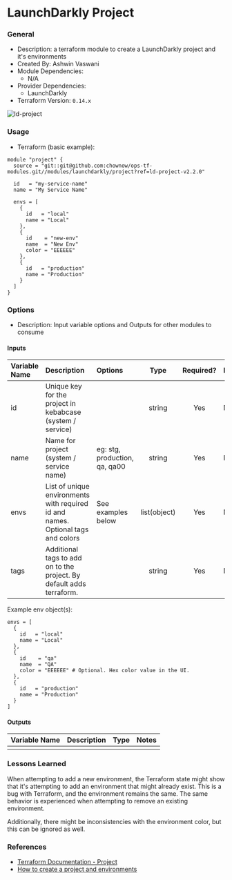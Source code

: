 # LaunchDarkly Project

### General

* Description: a terraform module to create a LaunchDarkly project and it's environments
* Created By: Ashwin Vaswani
* Module Dependencies:
  * N/A
* Provider Dependencies:
  * LaunchDarkly
* Terraform Version: `0.14.x`

![ld-project](https://github.com/ChowNow/ops-tf-modules/workflows/ld-project/badge.svg)

### Usage

* Terraform (basic example):

```hcl
module "project" {
  source = "git::git@github.com:chownow/ops-tf-modules.git//modules/launchdarkly/project?ref=ld-project-v2.2.0"

  id   = "my-service-name"
  name = "My Service Name"

  envs = [
    {
      id   = "local"
      name = "Local"
    },
    {
      id    = "new-env"
      name  = "New Env"
      color = "EEEEEE"
    },
    {
      id   = "production"
      name = "Production"
    }
  ]
}
```

### Options

* Description: Input variable options and Outputs for other modules to consume

#### Inputs

| Variable Name              | Description                                    | Options                             |  Type   | Required? | Notes |
| :------------------------- | :--------------------------------------------- | :---------------------------------- | :-----: | :-------: | :---- |
| id        | Unique key for the project in kebabcase (system / service)                   |                                     | string  |    Yes     | N/A   |
| name                        |Name for project (system / service name)                        | eg: stg, production, qa, qa00                   | string  |    Yes    | N/A   |
| envs                   | List of unique environments with required id and names. Optional tags and colors                       | See examples below                     | list(object)  |    Yes     | N/A   |
| tags                      | Additional tags to add on to the project. By default adds terraform.                    |                | string  |    Yes    | N/A   |

Example env object(s):

```hcl
envs = [
  {
    id   = "local"
    name = "Local"
  },
  {
    id    = "qa"
    name  = "QA"
    color = "EEEEEE" # Optional. Hex color value in the UI.
  },
  {
    id   = "production"
    name = "Production"
  }
]
```

#### Outputs

| Variable Name | Description            |  Type  | Notes |
| :------------ | :--------------------- | :----: | :---- |
|               |                        |        |       |

### Lessons Learned

When attempting to add a new environment, the Terraform state might show that it's attempting to add an environment that might already exist. This is a bug with Terraform, and the environment remains the same. The same behavior is experienced when attempting to remove an existing environment.

Additionally, there might be inconsistencies with the environment color, but this can be ignored as well.


### References

* [Terraform Documentation - Project](https://registry.terraform.io/providers/launchdarkly/launchdarkly/latest/docs/resources/project)
* [How to create a project and environments](https://docs.launchdarkly.com/home/organize/projects)
